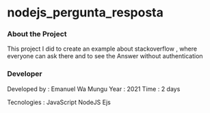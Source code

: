 # nodejs_pergunta_resposta

### About the Project 

This project I did to create an example about stackoverflow , where everyone can ask there and to see the Answer without authentication

### Developer 

Developed by : Emanuel Wa Mungu
Year : 2021
Time : 2 days 

Tecnologies : JavaScript NodeJS Ejs
